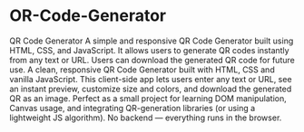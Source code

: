 # OR-Code-Generator
QR Code Generator  A simple and responsive QR Code Generator built using HTML, CSS, and JavaScript. It allows users to generate QR codes instantly from any text or URL. Users can download the generated QR code for future use.
A clean, responsive QR Code Generator built with HTML, CSS and vanilla JavaScript. This client-side app lets users enter any text or URL, see an instant preview, customize size and colors, and download the generated QR as an image. Perfect as a small project for learning DOM manipulation, Canvas usage, and integrating QR-generation libraries (or using a lightweight JS algorithm). No backend — everything runs in the browser.
